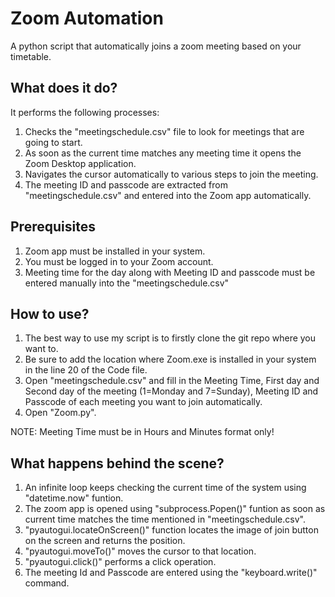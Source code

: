 # Zoom Automation
A python script that automatically joins a zoom meeting based on your timetable.

## What does it do?
It performs the following processes:
1. Checks the "meetingschedule.csv" file to look for meetings that are going to start.
2. As soon as the current time matches any meeting time it opens the Zoom Desktop application.
3. Navigates the cursor automatically to various steps to join the meeting.
4. The meeting ID and passcode are extracted from "meetingschedule.csv" and entered into the Zoom app automatically.

## Prerequisites
1. Zoom app must be installed in your system.
2. You must be logged in to your Zoom account.
3. Meeting time for the day along with Meeting ID and passcode must be entered manually into the "meetingschedule.csv"

## How to use?
1. The best way to use my script is to firstly clone the git repo where you want to.
2. Be sure to add the location where Zoom.exe is installed in your system in the line 20 of the Code file.
2. Open "meetingschedule.csv" and fill in the Meeting Time, First day and Second day of the meeting (1=Monday and 7=Sunday), Meeting ID and Passcode of each meeting you want to join automatically.
3. Open "Zoom.py".

NOTE: Meeting Time must be in Hours and Minutes format only!

## What happens behind the scene?
1. An infinite loop keeps checking the current time of the system using "datetime.now" funtion.
2. The zoom app is opened using "subprocess.Popen()" funtion as soon as current time matches the time mentioned in "meetingschedule.csv".
3. "pyautogui.locateOnScreen()" function locates the image of join button on the screen and returns the position.
4. "pyautogui.moveTo()" moves the cursor to that location.
5. "pyautogui.click()" performs a click operation.
6. The meeting Id and Passcode are entered using the "keyboard.write()" command.
